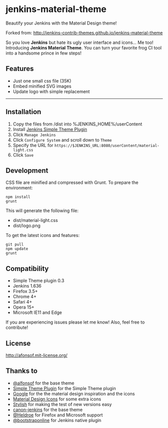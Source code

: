 # jenkins-material-theme
Beautify your Jenkins with the Material Design theme!

Forked from: http://jenkins-contrib-themes.github.io/jenkins-material-theme

So you love **Jenkins** but hate its ugly user interface and icons... Me too!  Introducing **Jenkins Material Theme**.
You can turn your favorite frog CI tool into a handsome prince in few steps!

## Features
* Just one small css file (35K)
* Embed minified SVG images
* Update logo with simple replacement
---
## Installation
1. Copy the files from /dist into %JENKINS_HOME%/userContent
1. Install [Jenkins Simple Theme Plugin][simple]
1. Click `Manage Jenkins`
1. Click `Configure System` and scroll down to `Theme`
1. Specify the URL for `https://$JENKINS_URL:8080/userContent/material-light.css`
1. Click `Save`

## Development
CSS file are minified and compressed with Grunt. To prepare the environment:

```
npm install
grunt

```

This will generate the following file:
- dist/material-light.css
- dist/logo.png

To get the latest icons and features:

```
git pull
npm update
grunt
```

## Compatibility
- Simple Theme plugin 0.3
- Jenkins 1.636
- Firefox 3.5+
- Chrome 4+
- Safari 4+
- Opera 15+
- Microsoft IE11 and Edge

If you are experiencing issues please let me know! Also, feel free to contribute!

## License
http://afonsof.mit-license.org/

## Thanks to
- [@alfonsof][alfonsof] for the base theme
- [Simple Theme Plugin][simple] for the Simple Theme plugin
- [Google][google] for the the material design inspiration and the icons
- [Material Design Icons][material-design-icons] for some extra icons
- [Stylish][stylish] for making the test of new versions easy
- [canon-jenkins][canon-jenkins] for the base theme
- [@Heldroe][heldroe] for Firefox and Microsoft support
- [@bootstraponline][bootstraponline] for Jenkins native plugin

[alfonsof]: http://afonsof.com/
[simple]: https://wiki.jenkins-ci.org/display/JENKINS/Simple+Theme+Plugin
[google]: https://www.google.com/design/spec/material-design/introduction.html
[material-design-icons]: https://materialdesignicons.com/
[stylish]: https://chrome.google.com/webstore/detail/stylish/fjnbnpbmkenffdnngjfgmeleoegfcffe
[canon-jenkins]: https://github.com/rackerlabs/canon-jenkins
[heldroe]: https://github.com/Heldroe
[generator]: http://jenkins-contrib-themes.github.io/jenkins-material-theme
[bootstraponline]: https://github.com/bootstraponline
